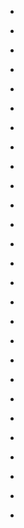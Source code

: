 
- [](/2017/06/bu6-ghmauia/)

- [](/2017/06/bu6m7rygcqq/)

- [](/2017/06/870805911111061504/)

- [](/2017/06/870608281231806465/)

- [](/2015/01/10153484161798912-1/)

- [](/2015/01/10153484161798912-0/)

- [](/2015/01/551748917436493824/)

- [](/2015/01/551637865742872576/)

- [](/2015/01/551619314961227776/)

- [](/2015/01/551602772588503041/)

- [](/2015/01/551589436320780288/)

- [](/2015/01/551575899972202496/)

- [](/2015/01/551556983166230528/)

- [](/2015/01/551356045826588672/)

- [](/2015/01/551341549506666496/)

- [](/2015/01/551321249935155200/)

- [](/2015/01/551299519984316416/)

- [](/2015/01/551276757672685569/)

- [](/2015/01/551257777176211456/)

- [](/2015/01/551237801509785600/)

- [](/2012/06/214316542056345602/)

- [](/2012/06/214256457049321473/)

- [](/2012/06/214187809731391488/)

- [](/2012/06/213963293528825856/)

- [](/2012/06/213942821252628480/)

- [](/2010/06/16035828372/)

- [](/2010/05/15068985285/)
